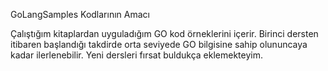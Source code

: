 GoLangSamples Kodlarının Amacı

Çalıştığım kitaplardan uyguladığım GO kod örneklerini içerir. Birinci dersten itibaren başlandığı takdirde orta seviyede GO bilgisine sahip olununcaya kadar ilerlenebilir. Yeni dersleri fırsat buldukça eklemekteyim.

